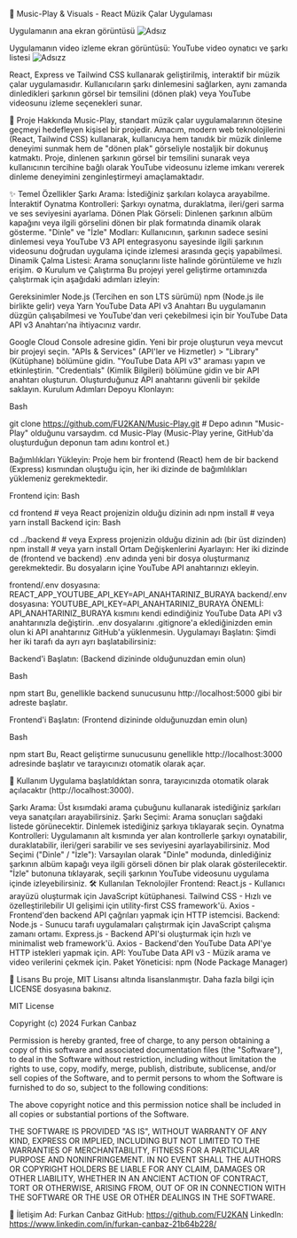 🎵 Music-Play & Visuals - React Müzik Çalar Uygulaması


Uygulamanın ana ekran görüntüsü 
![Adsız](https://github.com/user-attachments/assets/bf6b7248-b604-4be1-bbed-36ded0ceabc2)



Uygulamanın video izleme ekran görüntüsü: YouTube video oynatıcı ve şarkı listesi
![Adsızz](https://github.com/user-attachments/assets/da10d37b-481c-45b3-b948-9c6f78236ca9)


React, Express ve Tailwind CSS kullanarak geliştirilmiş, interaktif bir müzik çalar uygulamasıdır. Kullanıcıların şarkı dinlemesini sağlarken, aynı zamanda dinledikleri şarkının görsel bir temsilini (dönen plak) veya YouTube videosunu izleme seçenekleri sunar.


🚀 Proje Hakkında
Music-Play, standart müzik çalar uygulamalarının ötesine geçmeyi hedefleyen kişisel bir projedir. Amacım, modern web teknolojilerini (React, Tailwind CSS) kullanarak, kullanıcıya hem tanıdık bir müzik dinleme deneyimi sunmak hem de "dönen plak" görseliyle nostaljik bir dokunuş katmaktı. Proje, dinlenen şarkının görsel bir temsilini sunarak veya kullanıcının tercihine bağlı olarak YouTube videosunu izleme imkanı vererek dinleme deneyimini zenginleştirmeyi amaçlamaktadır.

✨ Temel Özellikler
Şarkı Arama: İstediğiniz şarkıları kolayca arayabilme.
İnteraktif Oynatma Kontrolleri: Şarkıyı oynatma, duraklatma, ileri/geri sarma ve ses seviyesini ayarlama.
Dönen Plak Görseli: Dinlenen şarkının albüm kapağını veya ilgili görselini dönen bir plak formatında dinamik olarak gösterme.
"Dinle" ve "İzle" Modları: Kullanıcının, şarkının sadece sesini dinlemesi veya YouTube V3 API entegrasyonu sayesinde ilgili şarkının videosunu doğrudan uygulama içinde izlemesi arasında geçiş yapabilmesi.
Dinamik Çalma Listesi: Arama sonuçlarını liste halinde görüntüleme ve hızlı erişim.
⚙️ Kurulum ve Çalıştırma
Bu projeyi yerel geliştirme ortamınızda çalıştırmak için aşağıdaki adımları izleyin:

Gereksinimler
Node.js (Tercihen en son LTS sürümü)
npm (Node.js ile birlikte gelir) veya Yarn
YouTube Data API v3 Anahtarı
Bu uygulamanın düzgün çalışabilmesi ve YouTube'dan veri çekebilmesi için bir YouTube Data API v3 Anahtarı'na ihtiyacınız vardır.

Google Cloud Console adresine gidin.
Yeni bir proje oluşturun veya mevcut bir projeyi seçin.
"APIs & Services" (API'ler ve Hizmetler) > "Library" (Kütüphane) bölümüne gidin.
"YouTube Data API v3" araması yapın ve etkinleştirin.
"Credentials" (Kimlik Bilgileri) bölümüne gidin ve bir API anahtarı oluşturun.
Oluşturduğunuz API anahtarını güvenli bir şekilde saklayın.
Kurulum Adımları
Depoyu Klonlayın:

Bash

git clone https://github.com/FU2KAN/Music-Play.git # Depo adının "Music-Play" olduğunu varsaydım.
cd Music-Play
(Music-Play yerine, GitHub'da oluşturduğun deponun tam adını kontrol et.)

Bağımlılıkları Yükleyin:
Proje hem bir frontend (React) hem de bir backend (Express) kısmından oluştuğu için, her iki dizinde de bağımlılıkları yüklemeniz gerekmektedir.

Frontend için:
Bash

cd frontend # veya React projenizin olduğu dizinin adı
npm install # veya yarn install
Backend için:
Bash

cd ../backend # veya Express projenizin olduğu dizinin adı (bir üst dizinden)
npm install # veya yarn install
Ortam Değişkenlerini Ayarlayın:
Her iki dizinde de (frontend ve backend) .env adında yeni bir dosya oluşturmanız gerekmektedir. Bu dosyaların içine YouTube API anahtarınızı ekleyin.

frontend/.env dosyasına:
REACT_APP_YOUTUBE_API_KEY=API_ANAHTARINIZ_BURAYA
backend/.env dosyasına:
YOUTUBE_API_KEY=API_ANAHTARINIZ_BURAYA
ÖNEMLİ: API_ANAHTARINIZ_BURAYA kısmını kendi edindiğiniz YouTube Data API v3 anahtarınızla değiştirin. .env dosyalarını .gitignore'a eklediğinizden emin olun ki API anahtarınız GitHub'a yüklenmesin.
Uygulamayı Başlatın:
Şimdi her iki tarafı da ayrı ayrı başlatabilirsiniz:

Backend'i Başlatın: (Backend dizininde olduğunuzdan emin olun)

Bash

npm start
Bu, genellikle backend sunucusunu http://localhost:5000 gibi bir adreste başlatır.

Frontend'i Başlatın: (Frontend dizininde olduğunuzdan emin olun)

Bash

npm start
Bu, React geliştirme sunucusunu genellikle http://localhost:3000 adresinde başlatır ve tarayıcınızı otomatik olarak açar.

🚀 Kullanım
Uygulama başlatıldıktan sonra, tarayıcınızda otomatik olarak açılacaktır (http://localhost:3000).

Şarkı Arama: Üst kısımdaki arama çubuğunu kullanarak istediğiniz şarkıları veya sanatçıları arayabilirsiniz.
Şarkı Seçimi: Arama sonuçları sağdaki listede görünecektir. Dinlemek istediğiniz şarkıya tıklayarak seçin.
Oynatma Kontrolleri: Uygulamanın alt kısmında yer alan kontrollerle şarkıyı oynatabilir, duraklatabilir, ileri/geri sarabilir ve ses seviyesini ayarlayabilirsiniz.
Mod Seçimi ("Dinle" / "İzle"):
Varsayılan olarak "Dinle" modunda, dinlediğiniz şarkının albüm kapağı veya ilgili görseli dönen bir plak olarak gösterilecektir.
"İzle" butonuna tıklayarak, seçili şarkının YouTube videosunu uygulama içinde izleyebilirsiniz.
🛠️ Kullanılan Teknolojiler
Frontend:
React.js - Kullanıcı arayüzü oluşturmak için JavaScript kütüphanesi.
Tailwind CSS - Hızlı ve özelleştirilebilir UI gelişimi için utility-first CSS framework'ü.
Axios - Frontend'den backend API çağrıları yapmak için HTTP istemcisi.
Backend:
Node.js - Sunucu tarafı uygulamaları çalıştırmak için JavaScript çalışma zamanı ortamı.
Express.js - Backend API'si oluşturmak için hızlı ve minimalist web framework'ü.
Axios - Backend'den YouTube Data API'ye HTTP istekleri yapmak için.
API:
YouTube Data API v3 - Müzik arama ve video verilerini çekmek için.
Paket Yöneticisi:
npm (Node Package Manager)


📄 Lisans
Bu proje, MIT Lisansı altında lisanslanmıştır. Daha fazla bilgi için LICENSE dosyasına bakınız.

MIT License

Copyright (c) 2024 Furkan Canbaz

Permission is hereby granted, free of charge, to any person obtaining a copy
of this software and associated documentation files (the "Software"), to deal
in the Software without restriction, including without limitation the rights
to use, copy, modify, merge, publish, distribute, sublicense, and/or sell
copies of the Software, and to permit persons to whom the Software is
furnished to do so, subject to the following conditions:

The above copyright notice and this permission notice shall be included in all
copies or substantial portions of the Software.

THE SOFTWARE IS PROVIDED "AS IS", WITHOUT WARRANTY OF ANY KIND, EXPRESS OR
IMPLIED, INCLUDING BUT NOT LIMITED TO THE WARRANTIES OF MERCHANTABILITY,
FITNESS FOR A PARTICULAR PURPOSE AND NONINFRINGEMENT. IN NO EVENT SHALL THE
AUTHORS OR COPYRIGHT HOLDERS BE LIABLE FOR ANY CLAIM, DAMAGES OR OTHER
LIABILITY, WHETHER IN AN ANCIENT ACTION OF CONTRACT, TORT OR OTHERWISE, ARISING FROM,
OUT OF OR IN CONNECTION WITH THE SOFTWARE OR THE USE OR OTHER DEALINGS IN THE
SOFTWARE.


📧 İletişim
Ad: Furkan Canbaz
GitHub: https://github.com/FU2KAN
LinkedIn: https://www.linkedin.com/in/furkan-canbaz-21b64b228/
